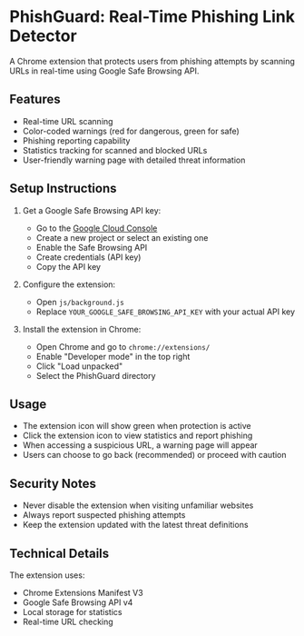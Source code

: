 # PhishGuard: Real-Time Phishing Link Detector

A Chrome extension that protects users from phishing attempts by scanning URLs in real-time using Google Safe Browsing API.

## Features

- Real-time URL scanning
- Color-coded warnings (red for dangerous, green for safe)
- Phishing reporting capability
- Statistics tracking for scanned and blocked URLs
- User-friendly warning page with detailed threat information

## Setup Instructions

1. Get a Google Safe Browsing API key:
   - Go to the [Google Cloud Console](https://console.cloud.google.com/)
   - Create a new project or select an existing one
   - Enable the Safe Browsing API
   - Create credentials (API key)
   - Copy the API key

2. Configure the extension:
   - Open `js/background.js`
   - Replace `YOUR_GOOGLE_SAFE_BROWSING_API_KEY` with your actual API key

3. Install the extension in Chrome:
   - Open Chrome and go to `chrome://extensions/`
   - Enable "Developer mode" in the top right
   - Click "Load unpacked"
   - Select the PhishGuard directory

## Usage

- The extension icon will show green when protection is active
- Click the extension icon to view statistics and report phishing
- When accessing a suspicious URL, a warning page will appear
- Users can choose to go back (recommended) or proceed with caution

## Security Notes

- Never disable the extension when visiting unfamiliar websites
- Always report suspected phishing attempts
- Keep the extension updated with the latest threat definitions

## Technical Details

The extension uses:
- Chrome Extensions Manifest V3
- Google Safe Browsing API v4
- Local storage for statistics
- Real-time URL checking